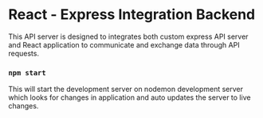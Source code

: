 # React - Express Integration Backend

This API server is designed to integrates both custom express API server and React application to communicate and exchange data through API requests.

### `npm start`

This will start the development server on nodemon development server which looks for changes in application and auto updates the server to live changes.
